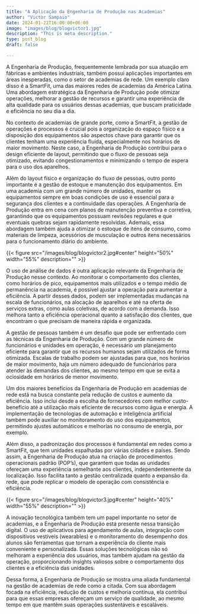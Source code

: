 ```yaml
---
title: "A Aplicação da Engenharia de Produção nas Academias"
author: "Victor Sampaio"
date: 2024-01-22T16:00:00+06:00
image: "images/blog/blogvictor1.jpg"
description: "This is meta description."
type: post_blog
draft: false

---
```


A Engenharia de Produção, frequentemente lembrada por sua atuação em fábricas e ambientes industriais, também possui aplicações importantes em áreas inesperadas, como o setor de academias de rede. Um exemplo claro disso é a SmartFit, uma das maiores redes de academias da América Latina. Uma abordagem estratégica da Engenharia de Produção pode otimizar operações, melhorar a gestão de recursos e garantir uma experiência de alta qualidade para os usuários dessas academias, que buscam praticidade e eficiência no seu dia a dia.

No contexto de academias de grande porte, como a SmartFit, a gestão de operações e processos é crucial pois a organização do espaço físico e a disposição dos equipamentos são aspectos chave para garantir que os clientes tenham uma experiência fluida, especialmente nos horários de maior movimento. Neste caso, a Engenharia de Produção contribui para o design eficiente de layout, permitindo que o fluxo de pessoas seja otimizado, evitando congestionamentos e minimizando o tempo de espera para o uso dos aparelhos.

Além do layout físico e organização do fluxo de pessoas, outro ponto importante é a gestão de estoque e manutenção dos equipamentos. Em uma academia com um grande número de unidades, manter os equipamentos sempre em boas condições de uso é essencial para a segurança dos clientes e a continuidade das operações. A Engenharia de Produção entra em cena com planos de manutenção preventiva e corretiva, garantindo que os equipamentos possuam revisões regulares e que eventuais quebras sejam rapidamente resolvidas. Ademais, essa abordagem também ajuda a otimizar o estoque de itens de consumo, como materiais de limpeza, acessórios de musculação e outros itens necessários para o funcionamento diário do ambiente.


{{< figure src="/images/blog/blogvictor2.jpg#center" height="50%" width="55%" description="" >}}


O uso de análise de dados é outra aplicação relevante da Engenharia de Produção nesse contexto. Ao monitorar o comportamento dos clientes, como horários de pico, equipamentos mais utilizados e o tempo médio de permanência na academia, é possível ajustar a operação para aumentar a eficiência. A partir desses dados, podem ser implementadas mudanças na escala de funcionários, na alocação de aparelhos e até na oferta de serviços extras, como aulas coletivas, de acordo com a demanda. Isso melhora tanto a eficiência operacional quanto a satisfação dos clientes, que encontram o que precisam de maneira rápida e organizada.

A gestão de pessoas também é um desafio que pode ser enfrentado com as técnicas da Engenharia de Produção. Com um grande número de funcionários e unidades em operação, é necessário um planejamento eficiente para garantir que os recursos humanos sejam utilizados de forma otimizada. Escalas de trabalho podem ser ajustadas para que, nos horários de maior movimento, haja um número adequado de funcionários para atender às demandas dos clientes, ao mesmo tempo em que se evita a ociosidade em horários de menor movimento.

Um dos maiores benefícios da Engenharia de Produção em academias de rede está na busca constante pela redução de custos e aumento da eficiência. Isso inclui desde a escolha de fornecedores com melhor custo-benefício até a utilização mais eficiente de recursos como água e energia. A implementação de tecnologias de automação e inteligência artificial também pode auxiliar no monitoramento do uso dos equipamentos, permitindo ajustes automáticos e melhorias no consumo de energia, por exemplo.

Além disso, a padronização dos processos é fundamental em redes como a SmartFit, que tem unidades espalhadas por várias cidades e países. Sendo assim, a Engenharia de Produção atua na criação de procedimentos operacionais padrão (POP’s), que garantem que todas as unidades ofereçam uma experiência semelhante aos clientes, independentemente da localização. Isso facilita tanto a gestão centralizada quanto a expansão da rede, que pode replicar o modelo de operação com consistência e eficiência.


{{< figure src="/images/blog/blogvictor3.jpg#center" height="40%" width="55%" description="" >}}


A inovação tecnológica também tem um papel importante no setor de academias, e a Engenharia de Produção está presente nessa transição digital. O uso de aplicativos para agendamento de aulas, integração com dispositivos vestíveis (wearables) e o monitoramento do desempenho dos alunos são ferramentas que tornam a experiência do cliente mais conveniente e personalizada. Essas soluções tecnológicas não só melhoram a experiência dos usuários, mas também ajudam na gestão da operação, proporcionando insights valiosos sobre o comportamento dos clientes e a eficiência das unidades.

Dessa forma, a Engenharia de Produção se mostra uma aliada fundamental na gestão de academias de rede como a citada. Com sua abordagem focada na eficiência, redução de custos e melhoria contínua, ela contribui para que essas empresas ofereçam um serviço de qualidade, ao mesmo tempo em que mantêm suas operações sustentáveis e escaláveis.



